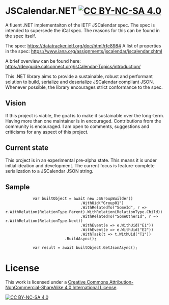 # JSCalendar.NET [![CC BY-NC-SA 4.0][cc-by-nc-sa-shield]][cc-by-nc-sa]

A fluent .NET implementaiton of the IETF JSCalendar spec. The spec is intended to supersede the iCal spec. The reasons for this can be found in the spec itself.

The spec: https://datatracker.ietf.org/doc/html/rfc8984
A list of properties in the spec: https://www.iana.org/assignments/jscalendar/jscalendar.xhtml

A brief overview can be found here: https://devguide.calconnect.org/jsCalendar-Topics/introduction/

This .NET library aims to provide a sustainable, robust and performant solution to build, serialize and deserialize JSCalendar compliant JSON.  Whenever possible, the library encourages strict conformance to the spec.

## Vision
If this project is viable, the goal is to make it sustainable over the long-term. Having more than one maintainer is in encouraged. Contributions from the community is encouraged. I am open to comments, suggestions and criticisms for any aspect of this project.

## Current state
This project is in an experimental pre-alpha state. This means it is under initial ideation and development. The current focus is feature-complete serialization to a JSCalendar JSON string. 

## Sample
```
            var builtObject = await new JSGroupBuilder()
                                 .WithUid("Group01")
                                 .WithRelatedTo("SomeId", r => r.WithRelation(RelationType.Parent).WithRelation(RelationType.Child))
                                 .WithRelatedTo("SomeOtherId", r => r.WithRelation(RelationType.Next))
                                 .WithEvent(e => e.WithUid("E1"))
                                 .WithEvent(e => e.WithUid("E2"))
                                 .WithTask(t => t.WithUid("T1"))
                          .BuildAsync();

            var result = await builtObject.GetJsonAsync();
```
# License

This work is licensed under a
[Creative Commons Attribution-NonCommercial-ShareAlike 4.0 International License][cc-by-nc-sa].

[![CC BY-NC-SA 4.0][cc-by-nc-sa-image]][cc-by-nc-sa]

[cc-by-nc-sa]: http://creativecommons.org/licenses/by-nc-sa/4.0/
[cc-by-nc-sa-image]: https://licensebuttons.net/l/by-nc-sa/4.0/88x31.png
[cc-by-nc-sa-shield]: https://img.shields.io/badge/License-CC%20BY--NC--SA%204.0-lightgrey.svg
